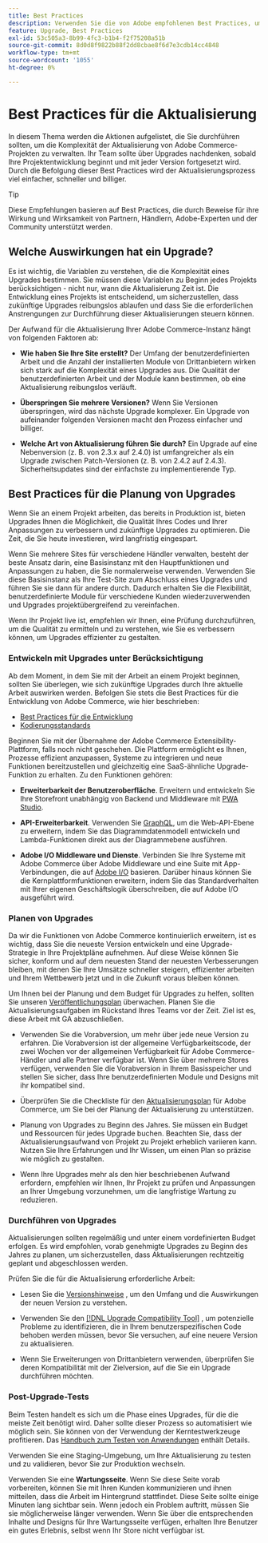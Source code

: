 ```yaml
---
title: Best Practices
description: Verwenden Sie die von Adobe empfohlenen Best Practices, um den Aktualisierungsprozess für Ihre Adobe Commerce-Projekte zu verwalten.
feature: Upgrade, Best Practices
exl-id: 53c505a3-8b99-4fc3-b1b4-f2f75208a51b
source-git-commit: 8d0d8f9822b88f2dd8cbae8f6d7e3cdb14cc4848
workflow-type: tm+mt
source-wordcount: '1055'
ht-degree: 0%

---
```


# Best Practices für die Aktualisierung

In diesem Thema werden die Aktionen aufgelistet, die Sie durchführen sollten, um die Komplexität der Aktualisierung von Adobe Commerce-Projekten zu verwalten. Ihr Team sollte über Upgrades nachdenken, sobald Ihre Projektentwicklung beginnt und mit jeder Version fortgesetzt wird. Durch die Befolgung dieser Best Practices wird der Aktualisierungsprozess viel einfacher, schneller und billiger.

>[!TIP]
>
>Diese Empfehlungen basieren auf Best Practices, die durch Beweise für ihre Wirkung und Wirksamkeit von Partnern, Händlern, Adobe-Experten und der Community unterstützt werden.

## Welche Auswirkungen hat ein Upgrade?

Es ist wichtig, die Variablen zu verstehen, die die Komplexität eines Upgrades bestimmen. Sie müssen diese Variablen zu Beginn jedes Projekts berücksichtigen - nicht nur, wann die Aktualisierung Zeit ist. Die Entwicklung eines Projekts ist entscheidend, um sicherzustellen, dass zukünftige Upgrades reibungslos ablaufen und dass Sie die erforderlichen Anstrengungen zur Durchführung dieser Aktualisierungen steuern können.

Der Aufwand für die Aktualisierung Ihrer Adobe Commerce-Instanz hängt von folgenden Faktoren ab:

- **Wie haben Sie Ihre Site erstellt?** Der Umfang der benutzerdefinierten Arbeit und die Anzahl der installierten Module von Drittanbietern wirken sich stark auf die Komplexität eines Upgrades aus. Die Qualität der benutzerdefinierten Arbeit und der Module kann bestimmen, ob eine Aktualisierung reibungslos verläuft.

- **Überspringen Sie mehrere Versionen?** Wenn Sie Versionen überspringen, wird das nächste Upgrade komplexer. Ein Upgrade von aufeinander folgenden Versionen macht den Prozess einfacher und billiger.

- **Welche Art von Aktualisierung führen Sie durch?** Ein Upgrade auf eine Nebenversion (z. B. von 2.3.x auf 2.4.0) ist umfangreicher als ein Upgrade zwischen Patch-Versionen (z. B. von 2.4.2 auf 2.4.3). Sicherheitsupdates sind der einfachste zu implementierende Typ.

## Best Practices für die Planung von Upgrades

Wenn Sie an einem Projekt arbeiten, das bereits in Produktion ist, bieten Upgrades Ihnen die Möglichkeit, die Qualität Ihres Codes und Ihrer Anpassungen zu verbessern und zukünftige Upgrades zu optimieren. Die Zeit, die Sie heute investieren, wird langfristig eingespart.

Wenn Sie mehrere Sites für verschiedene Händler verwalten, besteht der beste Ansatz darin, eine Basisinstanz mit den Hauptfunktionen und Anpassungen zu haben, die Sie normalerweise verwenden. Verwenden Sie diese Basisinstanz als Ihre Test-Site zum Abschluss eines Upgrades und führen Sie sie dann für andere durch. Dadurch erhalten Sie die Flexibilität, benutzerdefinierte Module für verschiedene Kunden wiederzuverwenden und Upgrades projektübergreifend zu vereinfachen.

Wenn Ihr Projekt live ist, empfehlen wir Ihnen, eine Prüfung durchzuführen, um die Qualität zu ermitteln und zu verstehen, wie Sie es verbessern können, um Upgrades effizienter zu gestalten.

### Entwickeln mit Upgrades unter Berücksichtigung

Ab dem Moment, in dem Sie mit der Arbeit an einem Projekt beginnen, sollten Sie überlegen, wie sich zukünftige Upgrades durch Ihre aktuelle Arbeit auswirken werden. Befolgen Sie stets die Best Practices für die Entwicklung von Adobe Commerce, wie hier beschrieben:

- [Best Practices für die Entwicklung](https://developer.adobe.com/commerce/php/best-practices/)
- [Kodierungsstandards](https://developer.adobe.com/commerce/php/coding-standards/)

Beginnen Sie mit der Übernahme der Adobe Commerce Extensibility-Plattform, falls noch nicht geschehen. Die Plattform ermöglicht es Ihnen, Prozesse effizient anzupassen, Systeme zu integrieren und neue Funktionen bereitzustellen und gleichzeitig eine SaaS-ähnliche Upgrade-Funktion zu erhalten. Zu den Funktionen gehören:

- **Erweiterbarkeit der Benutzeroberfläche**. Erweitern und entwickeln Sie Ihre Storefront unabhängig von Backend und Middleware mit [PWA Studio](https://developer.adobe.com/commerce/pwa-studio/).

- **API-Erweiterbarkeit**. Verwenden Sie [GraphQL](https://devdocs.magento.com/guides/v2.4/graphql/index.html), um die Web-API-Ebene zu erweitern, indem Sie das Diagrammdatenmodell entwickeln und Lambda-Funktionen direkt aus der Diagrammebene ausführen.

- **Adobe I/O Middleware und Dienste**. Verbinden Sie Ihre Systeme mit Adobe Commerce über Adobe Middleware und eine Suite mit App-Verbindungen, die auf [Adobe I/O](https://www.adobe.io/) basieren. Darüber hinaus können Sie die Kernplattformfunktionen erweitern, indem Sie das Standardverhalten mit Ihrer eigenen Geschäftslogik überschreiben, die auf Adobe I/O ausgeführt wird.

### Planen von Upgrades

Da wir die Funktionen von Adobe Commerce kontinuierlich erweitern, ist es wichtig, dass Sie die neueste Version entwickeln und eine Upgrade-Strategie in Ihre Projektpläne aufnehmen. Auf diese Weise können Sie sicher, konform und auf dem neuesten Stand der neuesten Verbesserungen bleiben, mit denen Sie Ihre Umsätze schneller steigern, effizienter arbeiten und Ihrem Wettbewerb jetzt und in die Zukunft voraus bleiben können.

Um Ihnen bei der Planung und dem Budget für Upgrades zu helfen, sollten Sie unseren [Veröffentlichungsplan](https://devdocs.magento.com/release) überwachen. Planen Sie die Aktualisierungsaufgaben im Rückstand Ihres Teams vor der Zeit. Ziel ist es, diese Arbeit mit GA abzuschließen.

- Verwenden Sie die Vorabversion, um mehr über jede neue Version zu erfahren. Die Vorabversion ist der allgemeine Verfügbarkeitscode, der zwei Wochen vor der allgemeinen Verfügbarkeit für Adobe Commerce-Händler und alle Partner verfügbar ist. Wenn Sie über mehrere Stores verfügen, verwenden Sie die Vorabversion in Ihrem Basisspeicher und stellen Sie sicher, dass Ihre benutzerdefinierten Module und Designs mit ihr kompatibel sind.

- Überprüfen Sie die Checkliste für den [Aktualisierungsplan](https://support.magento.com/hc/en-us/articles/360057968951) für Adobe Commerce, um Sie bei der Planung der Aktualisierung zu unterstützen.

- Planung von Upgrades zu Beginn des Jahres. Sie müssen ein Budget und Ressourcen für jedes Upgrade buchen. Beachten Sie, dass der Aktualisierungsaufwand von Projekt zu Projekt erheblich variieren kann. Nutzen Sie Ihre Erfahrungen und Ihr Wissen, um einen Plan so präzise wie möglich zu gestalten.

- Wenn Ihre Upgrades mehr als den hier beschriebenen Aufwand erfordern, empfehlen wir Ihnen, Ihr Projekt zu prüfen und Anpassungen an Ihrer Umgebung vorzunehmen, um die langfristige Wartung zu reduzieren.

### Durchführen von Upgrades

Aktualisierungen sollten regelmäßig und unter einem vordefinierten Budget erfolgen. Es wird empfohlen, vorab genehmigte Upgrades zu Beginn des Jahres zu planen, um sicherzustellen, dass Aktualisierungen rechtzeitig geplant und abgeschlossen werden.

Prüfen Sie die für die Aktualisierung erforderliche Arbeit:

- Lesen Sie die [Versionshinweise](https://devdocs.magento.com/guides/v2.4/release-notes/bk-release-notes.html) , um den Umfang und die Auswirkungen der neuen Version zu verstehen.

- Verwenden Sie den [[!DNL Upgrade Compatibility Tool]](../upgrade-compatibility-tool/overview.md) , um potenzielle Probleme zu identifizieren, die in Ihrem benutzerspezifischen Code behoben werden müssen, bevor Sie versuchen, auf eine neuere Version zu aktualisieren.

- Wenn Sie Erweiterungen von Drittanbietern verwenden, überprüfen Sie deren Kompatibilität mit der Zielversion, auf die Sie ein Upgrade durchführen möchten.

### Post-Upgrade-Tests

Beim Testen handelt es sich um die Phase eines Upgrades, für die die meiste Zeit benötigt wird. Daher sollte dieser Prozess so automatisiert wie möglich sein. Sie können von der Verwendung der Kerntestwerkzeuge profitieren. Das [Handbuch zum Testen von Anwendungen](https://developer.adobe.com/commerce/testing/guide/) enthält Details.

Verwenden Sie eine Staging-Umgebung, um Ihre Aktualisierung zu testen und zu validieren, bevor Sie zur Produktion wechseln.

Verwenden Sie eine **Wartungsseite**. Wenn Sie diese Seite vorab vorbereiten, können Sie mit Ihren Kunden kommunizieren und ihnen mitteilen, dass die Arbeit im Hintergrund stattfindet. Diese Seite sollte einige Minuten lang sichtbar sein. Wenn jedoch ein Problem auftritt, müssen Sie sie möglicherweise länger verwenden. Wenn Sie über die entsprechenden Inhalte und Designs für Ihre Wartungsseite verfügen, erhalten Ihre Benutzer ein gutes Erlebnis, selbst wenn Ihr Store nicht verfügbar ist.
